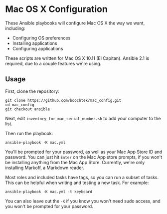 Mac OS X Configuration
======================

These Ansible playbooks will configure Mac OS X the way we want, including:

  * Configuring OS preferences
  * Installing applications
  * Configuring applications

These scripts are written for Mac OS X 10.11 (El Capitan).
Ansible 2.1 is required, due to a couple features we're using.


Usage
-----

First, clone the repository:

~~~ shell
git clone https://github.com/boochtek/mac_config.git
cd mac_config
git checkout ansible
~~~

Next, edit `inventory_for_mac_serial_number.sh` to add your computer to the list.

Then run the playbook:

~~~ shell
ansible-playbook -K mac.yml
~~~

You'll be prompted for your password, as well as your Mac App Store ID and password.
You can just hit `Enter` on the Mac App store prompts, if you won't be installing anything from the Mac App Store.
Currently, we're only installing Markoff, a Markdown reader.

Most roles and included tasks have tags, so you can run a subset of tasks.
This can be helpful when writing and testing a new task.
For example:

~~~ shell
ansible-playbook -K mac.yml -t keyboard
~~~

You can also leave out the `-K` if you know you won't need sudo access,
and you won't be prompted for your password.
